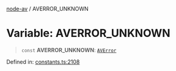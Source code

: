 [node-av](../globals.md) / AVERROR\_UNKNOWN

# Variable: AVERROR\_UNKNOWN

> `const` **AVERROR\_UNKNOWN**: [`AVError`](../type-aliases/AVError.md)

Defined in: [constants.ts:2108](https://github.com/seydx/av/blob/f8631fc881b394300b1479f511d55cf1c370a87f/src/constants/constants.ts#L2108)
